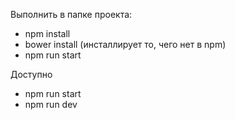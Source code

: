 
Выполнить в папке проекта:

- npm install
- bower install (инсталлирует то, чего нет в npm)
- npm run start

Доступно

- npm run start
- npm run dev 